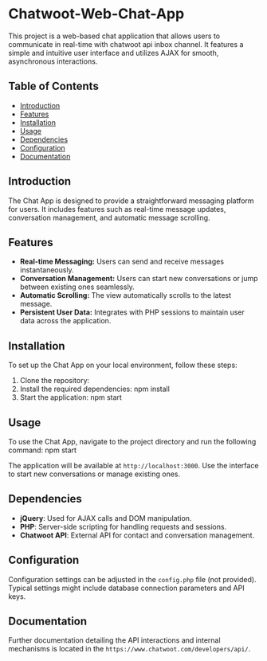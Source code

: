 # Chatwoot-Web-Chat-App

This project is a web-based chat application that allows users to communicate in real-time with chatwoot api inbox channel. It features a simple and intuitive user interface and utilizes AJAX for smooth, asynchronous interactions.

## Table of Contents

- [Introduction](#introduction)
- [Features](#features)
- [Installation](#installation)
- [Usage](#usage)
- [Dependencies](#dependencies)
- [Configuration](#configuration)
- [Documentation](#documentation)

  
## Introduction

The Chat App is designed to provide a straightforward messaging platform for users. It includes features such as real-time message updates, conversation management, and automatic message scrolling.

## Features

- **Real-time Messaging:** Users can send and receive messages instantaneously.
- **Conversation Management:** Users can start new conversations or jump between existing ones seamlessly.
- **Automatic Scrolling:** The view automatically scrolls to the latest message.
- **Persistent User Data:** Integrates with PHP sessions to maintain user data across the application.

## Installation

To set up the Chat App on your local environment, follow these steps:

1. Clone the repository:
2. Install the required dependencies: npm install
3. Start the application: npm start

## Usage

To use the Chat App, navigate to the project directory and run the following command: npm start

The application will be available at `http://localhost:3000`. Use the interface to start new conversations or manage existing ones.

## Dependencies

- **jQuery**: Used for AJAX calls and DOM manipulation.
- **PHP**: Server-side scripting for handling requests and sessions.
- **Chatwoot API**: External API for contact and conversation management.

## Configuration

Configuration settings can be adjusted in the `config.php` file (not provided). Typical settings might include database connection parameters and API keys.

## Documentation

Further documentation detailing the API interactions and internal mechanisms is located in the `https://www.chatwoot.com/developers/api/`.
